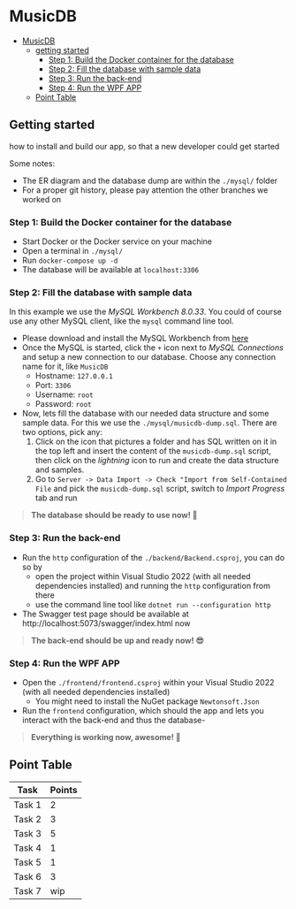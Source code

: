 # MusicDB

- [MusicDB](#musicdb)
  * [getting started](#getting-started)
    + [Step 1: Build the Docker container for the database](#step-1--build-the-docker-container-for-the-database)
    + [Step 2: Fill the database with sample data](#step-2--fill-the-database-with-sample-data)
    + [Step 3: Run the back-end](#step-3--run-the-back-end)
    + [Step 4: Run the WPF APP](#step-4--run-the-wpf-app)
  * [Point Table](#point-table)

## Getting started

how to install and build our app, so that a new developer could get started

Some notes:
* The ER diagram and the database dump are within the `./mysql/` folder
* For a proper git history, please pay attention the other branches we worked on

### Step 1: Build the Docker container for the database
- Start Docker or the Docker service on your machine
- Open a terminal in `./mysql/`
- Run `docker-compose up -d`
- The database will be available at `localhost:3306`

### Step 2: Fill the database with sample data

In this example we use the *MySQL Workbench 8.0.33*. You could of course use any other MySQL client, like the `mysql` command line tool.

- Please download and install the MySQL Workbench from [here](https://dev.mysql.com/downloads/workbench/)
- Once the MySQL is started, click the `+` icon next to *MySQL Connections* and setup a new connection to our database. Choose any connection name for it, like `MusicDB`
    - Hostname: `127.0.0.1`
    - Port: `3306`
    - Username: `root`
    - Password: `root`
- Now, lets fill the database with our needed data structure and some sample data. For this we use the `./mysql/musicdb-dump.sql`. There are two options, pick any:
  1. Click on the icon that pictures a folder and has SQL written on it in the top left and insert the content of the `musicdb-dump.sql` script, then click on the *lightning* icon to run and create the data structure and samples.
  2. Go to `Server -> Data Import -> Check "Import from Self-Contained File` and pick the `musicdb-dump.sql` script, switch to *Import Progress* tab and run

> **The database should be ready to use now! :partying_face:**


### Step 3: Run the back-end
- Run the `http` configuration of the `./backend/Backend.csproj`, you can do so by
	- open the project within Visual Studio 2022 (with all needed dependencies installed) and running the `http` configuration from there
	- use the command line tool like `dotnet run --configuration http`
- The Swagger test page should be available at http://localhost:5073/swagger/index.html now

> **The back-end should be up and ready now! :sunglasses:**


### Step 4: Run the WPF APP
- Open the `./frontend/frontend.csproj` within your Visual Studio 2022 (with all needed dependencies installed)
    - You might need to install the NuGet package `Newtonsoft.Json`
- Run the `frontend` configuration, which should the app and lets you interact with the back-end and thus the database-

> **Everything is working now, awesome! :star_struck:**


## Point Table
| Task | Points |
|------|--------|
|Task 1|    2   |
|Task 2|    3   |
|Task 3|    5   |
|Task 4|    1   |
|Task 5|    1   |
|Task 6|    3   |
|Task 7|   wip  |
